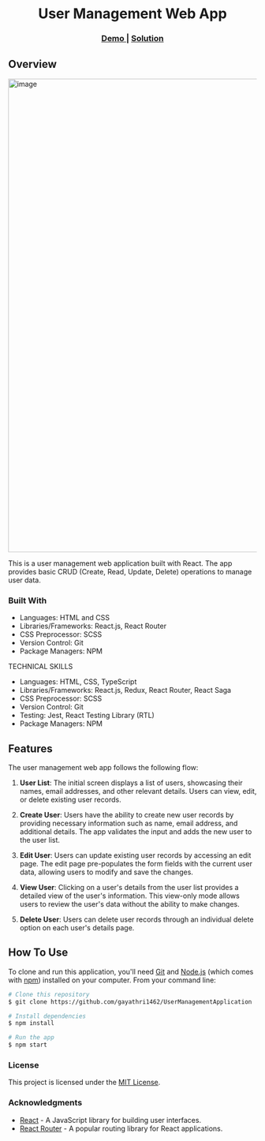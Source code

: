 <h1 align="center">User Management Web App</h1>
<div align="center">
  <h3>
    <a href="https://l87ipu.csb.app/" target="_blank" rel=“noreferrer”>
      Demo
    </a>
    <span> | </span>
    <a href="https://codesandbox.io/s/reactreduxsagalocalstoragets-l87ipu" target="_blank" rel=“noreferrer”>
      Solution
    </a>
  </h3>
</div>

<!-- OVERVIEW -->

## Overview
<img width="960" alt="image" src="https://github.com/gayathri1462/UserManagementApplication/assets/42805318/566de6cb-4dc0-4052-b9ea-618c73cabe3a">

<p> This is a user management web application built with React. The app provides basic CRUD (Create, Read, Update, Delete) operations to manage user data.</p>

### Built With
- Languages: HTML and CSS
- Libraries/Frameworks: React.js, React Router
- CSS Preprocessor: SCSS
- Version Control: Git 
- Package Managers: NPM

TECHNICAL SKILLS
- Languages: HTML, CSS, TypeScript
- Libraries/Frameworks: React.js, Redux, React Router, React Saga
- CSS Preprocessor: SCSS
- Version Control: Git 
- Testing: Jest, React Testing Library (RTL)
- Package Managers: NPM

## Features

The user management web app follows the following flow:

1. **User List**: The initial screen displays a list of users, showcasing their names, email addresses, and other relevant details. Users can view, edit, or delete existing user records.

2. **Create User**: Users have the ability to create new user records by providing necessary information such as name, email address, and additional details. The app validates the input and adds the new user to the user list.

3. **Edit User**: Users can update existing user records by accessing an edit page. The edit page pre-populates the form fields with the current user data, allowing users to modify and save the changes.

4. **View User**: Clicking on a user's details from the user list provides a detailed view of the user's information. This view-only mode allows users to review the user's data without the ability to make changes.

5. **Delete User**: Users can delete user records through an individual delete option on each user's details page.


## How To Use
To clone and run this application, you'll need [Git](https://git-scm.com) and [Node.js](https://nodejs.org/en/download/) (which comes with [npm](http://npmjs.com)) installed on your computer. From your command line:

```bash
# Clone this repository
$ git clone https://github.com/gayathri1462/UserManagementApplication

# Install dependencies
$ npm install

# Run the app
$ npm start
```

### License

This project is licensed under the [MIT License](LICENSE).

### Acknowledgments

- [React](https://reactjs.org/) - A JavaScript library for building user interfaces.
- [React Router](https://reactrouter.com/) - A popular routing library for React applications.

